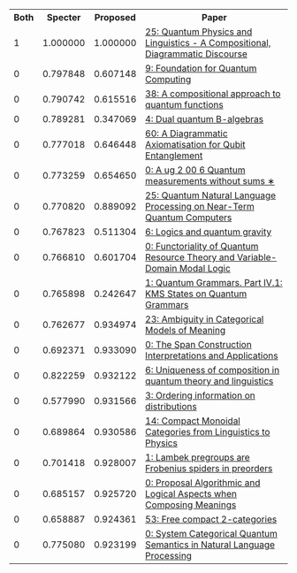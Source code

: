 <html><table><tr>
<th>Both</th>
<th>Specter</th>
<th>Proposed</th>
<th>Paper</th>
</tr>
<tr>
<td>1</td>
<td>1.000000</td>
<td>1.000000</td>
<td><a href="https://www.semanticscholar.org/paper/3412e6cab4659ff1c0d4947aee29ec534f5ef6d1">25: Quantum Physics and Linguistics - A Compositional, Diagrammatic Discourse</a></td>
</tr>
<tr>
<td>0</td>
<td>0.797848</td>
<td>0.607148</td>
<td><a href="https://www.semanticscholar.org/paper/d2b17f7ea28b4cf65e77958538c4fa40b8d9dc67">9: Foundation for Quantum Computing</a></td>
</tr>
<tr>
<td>0</td>
<td>0.790742</td>
<td>0.615516</td>
<td><a href="https://www.semanticscholar.org/paper/a019887b51d1fc02c6c31a6380e20993a116ad6c">38: A compositional approach to quantum functions</a></td>
</tr>
<tr>
<td>0</td>
<td>0.789281</td>
<td>0.347069</td>
<td><a href="https://www.semanticscholar.org/paper/8ecb174dbf6be172cc4da1f717de66068ff0ce13">4: Dual quantum B-algebras</a></td>
</tr>
<tr>
<td>0</td>
<td>0.777018</td>
<td>0.646448</td>
<td><a href="https://www.semanticscholar.org/paper/9d42e5ae5cff3070095e34e8f00521cb8df66e30">60: A Diagrammatic Axiomatisation for Qubit Entanglement</a></td>
</tr>
<tr>
<td>0</td>
<td>0.773259</td>
<td>0.654650</td>
<td><a href="https://www.semanticscholar.org/paper/728a71119cdf3a447e2ed7f43bc0a11dc981b1d4">0: A ug 2 00 6 Quantum measurements without sums ∗</a></td>
</tr>
<tr>
<td>0</td>
<td>0.770820</td>
<td>0.889092</td>
<td><a href="https://www.semanticscholar.org/paper/98049c15badae30dd7a1ad28e29b03704083cbe2">25: Quantum Natural Language Processing on Near-Term Quantum Computers</a></td>
</tr>
<tr>
<td>0</td>
<td>0.767823</td>
<td>0.511304</td>
<td><a href="https://www.semanticscholar.org/paper/d8da6a256d69bf642d2e2e65c0fd55ce36ec39ea">6: Logics and quantum gravity</a></td>
</tr>
<tr>
<td>0</td>
<td>0.766810</td>
<td>0.601704</td>
<td><a href="https://www.semanticscholar.org/paper/670db93617121372d9d3e8448f0a0471debf93ba">0: Functoriality of Quantum Resource Theory and Variable-Domain Modal Logic</a></td>
</tr>
<tr>
<td>0</td>
<td>0.765898</td>
<td>0.242647</td>
<td><a href="https://www.semanticscholar.org/paper/669018ae0f61381c4b4df922ca81ea8364f4cb58">1: Quantum Grammars. Part IV.1: KMS States on Quantum Grammars</a></td>
</tr>
<tr>
<td>0</td>
<td>0.762677</td>
<td>0.934974</td>
<td><a href="https://www.semanticscholar.org/paper/34bf30655e89fe22cd3e93a3a90026d10a71643e">23: Ambiguity in Categorical Models of Meaning</a></td>
</tr>
<tr>
<td>0</td>
<td>0.692371</td>
<td>0.933090</td>
<td><a href="https://www.semanticscholar.org/paper/433e625243fc63b37f7fd0ce71451f7f5274a53a">0: The Span Construction Interpretations and Applications</a></td>
</tr>
<tr>
<td>0</td>
<td>0.822259</td>
<td>0.932122</td>
<td><a href="https://www.semanticscholar.org/paper/4932a9f08fa842527b5532920b884cd9fe2e1319">6: Uniqueness of composition in quantum theory and linguistics</a></td>
</tr>
<tr>
<td>0</td>
<td>0.577990</td>
<td>0.931566</td>
<td><a href="https://www.semanticscholar.org/paper/773f81797ef22e83dc2298f3572b3becffd6b0c2">3: Ordering information on distributions</a></td>
</tr>
<tr>
<td>0</td>
<td>0.689864</td>
<td>0.930586</td>
<td><a href="https://www.semanticscholar.org/paper/2e75043e2ded80a12906e70bb12ff2ddb0bb367f">14: Compact Monoidal Categories from Linguistics to Physics</a></td>
</tr>
<tr>
<td>0</td>
<td>0.701418</td>
<td>0.928007</td>
<td><a href="https://www.semanticscholar.org/paper/0c778a0e3242dec8b5e31870ddf1930f75605a34">1: Lambek pregroups are Frobenius spiders in preorders</a></td>
</tr>
<tr>
<td>0</td>
<td>0.685157</td>
<td>0.925720</td>
<td><a href="https://www.semanticscholar.org/paper/acc0f4bf5884d0355a8d2781c6e5ac621e0ad40b">0: Proposal Algorithmic and Logical Aspects when Composing Meanings</a></td>
</tr>
<tr>
<td>0</td>
<td>0.658887</td>
<td>0.924361</td>
<td><a href="https://www.semanticscholar.org/paper/4dce4d356e81feb160e0a1de3e66a558ab5d4425">53: Free compact 2-categories</a></td>
</tr>
<tr>
<td>0</td>
<td>0.775080</td>
<td>0.923199</td>
<td><a href="https://www.semanticscholar.org/paper/af4c95a56c0279c3694fa4952b8192c7829ffee6">0: System Categorical Quantum Semantics in Natural Language Processing</a></td>
</tr>
</table></html>
